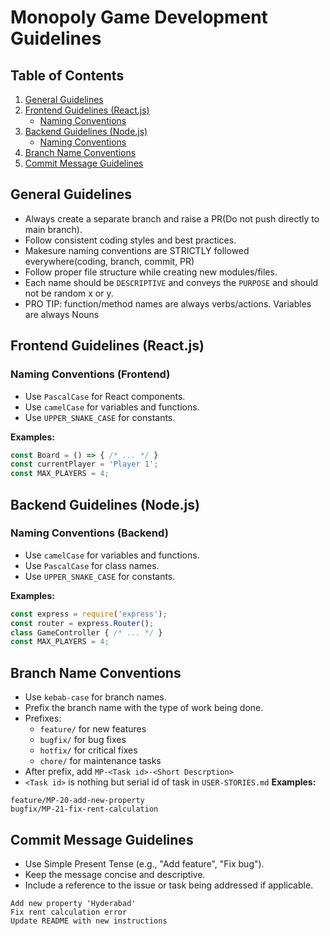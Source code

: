 # Monopoly Game Development Guidelines

## Table of Contents
1. [General Guidelines](#general-guidelines)
2. [Frontend Guidelines (React.js)](#frontend-guidelines-reactjs)
    - [Naming Conventions](#naming-conventions-frontend)
3. [Backend Guidelines (Node.js)](#backend-guidelines-nodejs)
    - [Naming Conventions](#naming-conventions-backend)
4. [Branch Name Conventions](#branch-name-conventions)
5. [Commit Message Guidelines](#commit-message-guidelines)

## General Guidelines
- Always create a separate branch and raise a PR(Do not push directly to main branch).
- Follow consistent coding styles and best practices.
- Makesure naming conventions are STRICTLY followed everywhere(coding, branch, commit, PR)
- Follow proper file structure while creating new modules/files.
- Each name should be `DESCRIPTIVE` and conveys the `PURPOSE` and should not be random x or y.
- PRO TIP: function/method names are always verbs/actions. Variables are always Nouns

## Frontend Guidelines (React.js)
### Naming Conventions (Frontend)
- Use `PascalCase` for React components.
- Use `camelCase` for variables and functions.
- Use `UPPER_SNAKE_CASE` for constants.

**Examples:**
```jsx
const Board = () => { /* ... */ }
const currentPlayer = 'Player 1';
const MAX_PLAYERS = 4;
```
## Backend Guidelines (Node.js)
### Naming Conventions (Backend)

- Use `camelCase` for variables and functions.
- Use `PascalCase` for class names.
- Use `UPPER_SNAKE_CASE` for constants.

**Examples:**
```js
const express = require('express');
const router = express.Router();
class GameController { /* ... */ }
const MAX_PLAYERS = 4;
```
## Branch Name Conventions
- Use `kebab-case` for branch names.
- Prefix the branch name with the type of work being done.
- Prefixes:
    -   `feature/` for new features
    -   `bugfix/` for bug fixes
    -   `hotfix/` for critical fixes
    -   `chore/` for maintenance tasks
- After prefix, add `MP-<Task id>-<Short Descrption>`
- `<Task id>` is nothing but serial id of task in `USER-STORIES.md`
**Examples:**
```
feature/MP-20-add-new-property
bugfix/MP-21-fix-rent-calculation
```
## Commit Message Guidelines
- Use  Simple Present Tense (e.g., "Add feature", "Fix bug").
- Keep the message concise and descriptive.
- Include a reference to the issue or task being addressed if applicable.
```
Add new property 'Hyderabad'
Fix rent calculation error
Update README with new instructions
```


